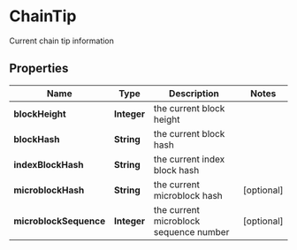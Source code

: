 

# ChainTip

Current chain tip information

## Properties

Name | Type | Description | Notes
------------ | ------------- | ------------- | -------------
**blockHeight** | **Integer** | the current block height | 
**blockHash** | **String** | the current block hash | 
**indexBlockHash** | **String** | the current index block hash | 
**microblockHash** | **String** | the current microblock hash |  [optional]
**microblockSequence** | **Integer** | the current microblock sequence number |  [optional]



